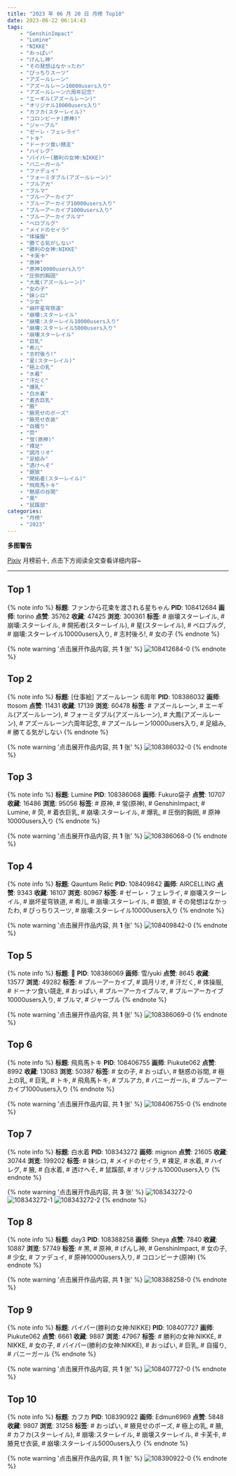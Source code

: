 ```yaml
---
title: "2023 年 06 月 20 日 月榜 Top10"
date: 2023-06-22 06:14:43
tags:
    - "GenshinImpact"
    - "Lumine"
    - "NIKKE"
    - "おっぱい"
    - "げんし神"
    - "その発想はなかったわ"
    - "ぴっちりスーツ"
    - "アズールレーン"
    - "アズールレーン10000users入り"
    - "アズールレーン六周年記念"
    - "エーギル(アズールレーン)"
    - "オリジナル10000users入り"
    - "カフカ(スターレイル)"
    - "コロンビーナ(原神)"
    - "ジャーブル"
    - "ゼーレ・フェレライ"
    - "トキ"
    - "ドーナツ食い競走"
    - "ハイレグ"
    - "バイパー(勝利の女神:NIKKE)"
    - "バニーガール"
    - "ファデュイ"
    - "フォーミダブル(アズールレーン)"
    - "ブルアカ"
    - "ブルマ"
    - "ブルーアーカイブ"
    - "ブルーアーカイブ10000users入り"
    - "ブルーアーカイブ1000users入り"
    - "ブルーアーカイブルマ"
    - "ベロブルグ"
    - "メイドのセイラ"
    - "体操服"
    - "勝てる気がしない"
    - "勝利の女神:NIKKE"
    - "卡芙卡"
    - "原神"
    - "原神10000users入り"
    - "圧倒的胸囲"
    - "大鳳(アズールレーン)"
    - "女の子"
    - "妹シロ"
    - "少女"
    - "崩坏星穹铁道"
    - "崩壊:スターレイル"
    - "崩壊:スターレイル10000users入り"
    - "崩壊:スターレイル5000users入り"
    - "崩壊スターレイル"
    - "巨乳"
    - "希儿"
    - "志村後ろ!"
    - "星(スターレイル)"
    - "極上の乳"
    - "水着"
    - "汗だく"
    - "爆乳"
    - "白水着"
    - "着衣巨乳"
    - "腋"
    - "腋見せのポーズ"
    - "腋見せ衣装"
    - "自撮り"
    - "荧"
    - "蛍(原神)"
    - "裸足"
    - "調月リオ"
    - "足組み"
    - "透けへそ"
    - "銀狼"
    - "開拓者(スターレイル)"
    - "飛鳥馬トキ"
    - "魅惑の谷間"
    - "黒"
    - "鼠蹊部"
categories:
    - "月榜"
    - "2023"
---
```


<i class="fa fa-triangle-exclamation"></i>**多图警告**<i class="fa fa-triangle-exclamation"></i>

[Pixiv](https://www.pixiv.net/) 月榜前十, 点击下方阅读全文查看详细内容~

<!-- more -->

---

## Top 1

{% note info %}
**标题**: ファンから花束を渡される星ちゃん
**PID**: 108412684 **画师**: torino
**点赞**: 35762 **收藏**: 47425 **浏览**: 300361
**标签**: # 崩壊スターレイル, # 崩壊:スターレイル, # 開拓者(スターレイル), # 星(スターレイル), # ベロブルグ, # 崩壊:スターレイル10000users入り, # 志村後ろ!, # 女の子
{% endnote %}

{% note warning '点击展开作品内容, 共 **1** 张' %}
![108412684-0](https://i.pixiv.re/img-original/img/2023/05/25/00/00/38/108412684_p0.jpg)
{% endnote %}

## Top 2

{% note info %}
**标题**: [仕事絵] アズールレーン 6周年
**PID**: 108386032 **画师**: ttosom
**点赞**: 11431 **收藏**: 17139 **浏览**: 60478
**标签**: # アズールレーン, # エーギル(アズールレーン), # フォーミダブル(アズールレーン), # 大鳳(アズールレーン), # アズールレーン六周年記念, # アズールレーン10000users入り, # 足組み, # 勝てる気がしない
{% endnote %}

{% note warning '点击展开作品内容, 共 **1** 张' %}
![108386032-0](https://i.pixiv.re/img-original/img/2023/05/24/00/00/35/108386032_p0.jpg)
{% endnote %}

## Top 3

{% note info %}
**标题**: Lumine
**PID**: 108386068 **画师**: Fukuro袋子
**点赞**: 10707 **收藏**: 16486 **浏览**: 95056
**标签**: # 原神, # 蛍(原神), # GenshinImpact, # Lumine, # 荧, # 着衣巨乳, # 崩壊:スターレイル, # 爆乳, # 圧倒的胸囲, # 原神10000users入り
{% endnote %}

{% note warning '点击展开作品内容, 共 **1** 张' %}
![108386068-0](https://i.pixiv.re/img-original/img/2023/05/25/23/50/38/108386068_p0.jpg)
{% endnote %}

## Top 4

{% note info %}
**标题**: Qauntum Relic
**PID**: 108409842 **画师**: AIRCELLING
**点赞**: 9343 **收藏**: 16107 **浏览**: 80967
**标签**: # ゼーレ・フェレライ, # 崩壊スターレイル, # 崩坏星穹铁道, # 希儿, # 崩壊:スターレイル, # 銀狼, # その発想はなかったわ, # ぴっちりスーツ, # 崩壊:スターレイル10000users入り
{% endnote %}

{% note warning '点击展开作品内容, 共 **1** 张' %}
![108409842-0](https://i.pixiv.re/img-original/img/2023/05/24/22/37/35/108409842_p0.png)
{% endnote %}

## Top 5

{% note info %}
**标题**: 🍩
**PID**: 108386069 **画师**: 雪/yuki
**点赞**: 8645 **收藏**: 13577 **浏览**: 49282
**标签**: # ブルーアーカイブ, # 調月リオ, # 汗だく, # 体操服, # ドーナツ食い競走, # おっぱい, # ブルーアーカイブルマ, # ブルーアーカイブ10000users入り, # ブルマ, # ジャーブル
{% endnote %}

{% note warning '点击展开作品内容, 共 **1** 张' %}
![108386069-0](https://i.pixiv.re/img-original/img/2023/05/24/00/00/46/108386069_p0.jpg)
{% endnote %}

## Top 6

{% note info %}
**标题**: 飛鳥馬トキ
**PID**: 108406755 **画师**: Piukute062
**点赞**: 8992 **收藏**: 13083 **浏览**: 50387
**标签**: # 女の子, # おっぱい, # 魅惑の谷間, # 極上の乳, # 巨乳, # トキ, # 飛鳥馬トキ, # ブルアカ, # バニーガール, # ブルーアーカイブ1000users入り
{% endnote %}

{% note warning '点击展开作品内容, 共 **1** 张' %}
![108406755-0](https://i.pixiv.re/img-original/img/2023/05/24/21/00/01/108406755_p0.jpg)
{% endnote %}

## Top 7

{% note info %}
**标题**: 白水着
**PID**: 108343272 **画师**: mignon
**点赞**: 21605 **收藏**: 30744 **浏览**: 199202
**标签**: # 妹シロ, # メイドのセイラ, # 裸足, # 水着, # ハイレグ, # 腋, # 白水着, # 透けへそ, # 鼠蹊部, # オリジナル10000users入り
{% endnote %}

{% note warning '点击展开作品内容, 共 **3** 张' %}
![108343272-0](https://i.pixiv.re/img-original/img/2023/05/22/12/40/57/108343272_p0.jpg)
![108343272-1](https://i.pixiv.re/img-original/img/2023/05/22/12/40/57/108343272_p1.jpg)
![108343272-2](https://i.pixiv.re/img-original/img/2023/05/22/12/40/57/108343272_p2.jpg)
{% endnote %}

## Top 8

{% note info %}
**标题**: day3
**PID**: 108388258 **画师**: Sheya
**点赞**: 7840 **收藏**: 10887 **浏览**: 57749
**标签**: # 黒, # 原神, # げんし神, # GenshinImpact, # 女の子, # 少女, # ファデュイ, # 原神10000users入り, # コロンビーナ(原神)
{% endnote %}

{% note warning '点击展开作品内容, 共 **1** 张' %}
![108388258-0](https://i.pixiv.re/img-original/img/2023/05/24/01/11/56/108388258_p0.jpg)
{% endnote %}

## Top 9

{% note info %}
**标题**: バイパー(勝利の女神:NIKKE)
**PID**: 108407727 **画师**: Piukute062
**点赞**: 6661 **收藏**: 9887 **浏览**: 47967
**标签**: # 勝利の女神:NIKKE, # NIKKE, # 女の子, # バイパー(勝利の女神:NIKKE), # おっぱい, # 巨乳, # 自撮り, # バニーガール
{% endnote %}

{% note warning '点击展开作品内容, 共 **1** 张' %}
![108407727-0](https://i.pixiv.re/img-original/img/2023/05/24/21/30/01/108407727_p0.jpg)
{% endnote %}

## Top 10

{% note info %}
**标题**: カフカ
**PID**: 108390922 **画师**: Edmun6969
**点赞**: 5848 **收藏**: 9807 **浏览**: 31258
**标签**: # おっぱい, # 腋見せのポーズ, # 極上の乳, # 腋, # カフカ(スターレイル), # 崩壊:スターレイル, # 崩壊スターレイル, # 卡芙卡, # 腋見せ衣装, # 崩壊:スターレイル5000users入り
{% endnote %}

{% note warning '点击展开作品内容, 共 **1** 张' %}
![108390922-0](https://i.pixiv.re/img-original/img/2023/05/24/04/13/31/108390922_p0.png)
{% endnote %}
